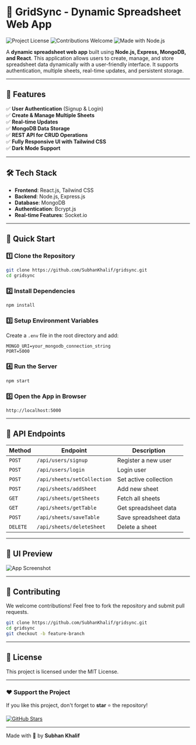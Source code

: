 # 🚀 GridSync - Dynamic Spreadsheet Web App

![Project License](https://img.shields.io/badge/License-MIT-green.svg)
![Contributions Welcome](https://img.shields.io/badge/Contributions-Welcome-brightgreen)
![Made with Node.js](https://img.shields.io/badge/Made%20With-Node.js-blue)

A **dynamic spreadsheet web app** built using **Node.js, Express, MongoDB, and React**. This application allows users to create, manage, and store spreadsheet data dynamically with a user-friendly interface. It supports authentication, multiple sheets, real-time updates, and persistent storage.

---

## 🌟 Features

✅ **User Authentication** (Signup & Login)  
✅ **Create & Manage Multiple Sheets**  
✅ **Real-time Updates**  
✅ **MongoDB Data Storage**  
✅ **REST API for CRUD Operations**  
✅ **Fully Responsive UI with Tailwind CSS**  
✅ **Dark Mode Support**  

---

## 🛠️ Tech Stack

- **Frontend**: React.js, Tailwind CSS
- **Backend**: Node.js, Express.js
- **Database**: MongoDB
- **Authentication**: Bcrypt.js
- **Real-time Features**: Socket.io

---

## 🚀 Quick Start

### 1️⃣ Clone the Repository
```bash
git clone https://github.com/SubhanKhalif/gridsync.git
cd gridsync
```

### 2️⃣ Install Dependencies
```bash
npm install
```

### 3️⃣ Setup Environment Variables
Create a `.env` file in the root directory and add:
```env
MONGO_URI=your_mongodb_connection_string
PORT=5000
```

### 4️⃣ Run the Server
```bash
npm start
```

### 5️⃣ Open the App in Browser
```
http://localhost:5000
```

---

## 📌 API Endpoints

| Method | Endpoint | Description |
|--------|---------|-------------|
| `POST` | `/api/users/signup` | Register a new user |
| `POST` | `/api/users/login` | Login user |
| `POST` | `/api/sheets/setCollection` | Set active collection |
| `POST` | `/api/sheets/addSheet` | Add new sheet |
| `GET` | `/api/sheets/getSheets` | Fetch all sheets |
| `GET` | `/api/sheets/getTable` | Get spreadsheet data |
| `POST` | `/api/sheets/saveTable` | Save spreadsheet data |
| `DELETE` | `/api/sheets/deleteSheet` | Delete a sheet |

---

## 🎨 UI Preview

![App Screenshot](https://via.placeholder.com/800x400?text=App+Screenshot)

---

## 🤝 Contributing

We welcome contributions! Feel free to fork the repository and submit pull requests.

```bash
git clone https://github.com/SubhanKhalif/gridsync.git
cd gridsync
git checkout -b feature-branch
```

---

## 📜 License

This project is licensed under the MIT License.

---

### ❤️ Support the Project
If you like this project, don't forget to **star** ⭐ the repository!

[![GitHub Stars](https://img.shields.io/github/stars/SubhanKhalif/gridsync?style=social)](https://github.com/SubhanKhalif/gridsync)

---

Made with 💙 by **Subhan Khalif**

